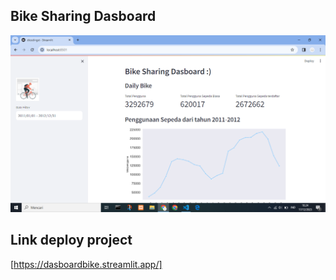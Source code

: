## Bike Sharing Dasboard 
![imagedeplotstreamlit](https://github.com/sifaurrohmah/analiysis-data/blob/main/imagedeplotstreamlit.png)

## Link deploy project
[https://dasboardbike.streamlit.app/]
